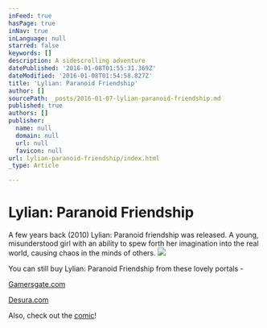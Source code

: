 ```yaml
---
inFeed: true
hasPage: true
inNav: true
inLanguage: null
starred: false
keywords: []
description: A sidescrolling adventure
datePublished: '2016-01-08T01:55:31.369Z'
dateModified: '2016-01-08T01:54:58.827Z'
title: 'Lylian: Paranoid Friendship'
author: []
sourcePath: _posts/2016-01-07-lylian-paranoid-friendship.md
published: true
authors: []
publisher:
  name: null
  domain: null
  url: null
  favicon: null
url: lylian-paranoid-friendship/index.html
_type: Article

---
```

# Lylian: Paranoid Friendship

A few years back (2010) Lylian: Paranoid friendship was released. A young, misunderstood girl with an ability to spew forth her imagination into the real world, causing chaos in the minds of others.
![](https://the-grid-user-content.s3-us-west-2.amazonaws.com/f526fcdf-71bf-4ed7-b5b7-7af09b7b6ef6.png)

You can still buy Lylian: Paranoid Friendship from these lovely portals - 

[Gamersgate.com][0]

[Desura.com][1]

Also, check out the [comic][2]!

[0]: http://www.gamersgate.com/DD-LYLIANE1/lylian-episode-one-paranoid-friendship
[1]: http://www.desura.com/games/lylian-paranoid-friendship
[2]: http://pixelpickle.com/lylian-comic/